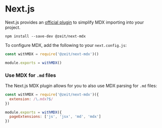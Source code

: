 # Next.js

Next.js provides an [official plugin][next-plugin] to simplify MDX importing into your project.

```
npm install --save-dev @zeit/next-mdx
```

To configure MDX, add the following to your `next.config.js`:

```js
const withMDX = require('@zeit/next-mdx')()

module.exports = withMDX()
```

### Use MDX for `.md` files

The Next.js MDX plugin allows for you to also use MDX parsing for `.md` files:

```js
const withMDX = require('@zeit/next-mdx')({
  extension: /\.mdx?$/
})

module.exports = withMDX({
  pageExtensions: ['js', 'jsx', 'md', 'mdx']
})
```

[next-plugin]: https://github.com/zeit/next-plugins/tree/master/packages/next-mdx
